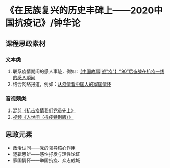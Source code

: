 # 《在民族复兴的历史丰碑上——2020中国抗疫记》/钟华论

## 课程思政素材

### 文本类

1. 联系疫情期间的感人事迹，例如：[【中国故事|战"疫"】“90”后奋战在抗疫一线的感人瞬间](http://photo.china.com.cn/2020-03/17/content_75825233.htm)
2. 结合网络报道，例如：[从疫情看中国人的家国情怀](http://www.xinhuanet.com/politics/2020-06/19/c_1126134261.htm)

### 音视频类

1. [混剪《抗击疫情我们党员先上》](https://v.qq.com/x/page/e0942tt21jg.html)
2. [视频《人世间（抗疫特别版）》](https://v.qq.com/x/cover/mzc00200yoegyo0/z33284mb81x.html)

## 思政元素

- 政治认同——党的领导核心作用
- 逻辑思辨——感性抒发与理性论证
- 家国情怀——举国抗疫、众志成城
